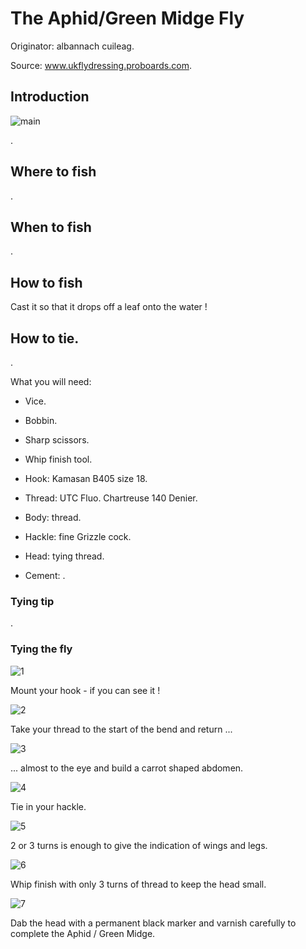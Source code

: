 # The Aphid/Green Midge Fly

Originator: albannach cuileag.

Source: www.ukflydressing.proboards.com.

## Introduction

![main](7.jpg)

.

## Where to fish

.

## When to fish

.

## How to fish

Cast it so that it drops off a leaf onto the water !

## How to tie.

.

What you will need:

- Vice.

- Bobbin.

- Sharp scissors.

- Whip finish tool.

- Hook: Kamasan B405 size 18.

- Thread: UTC Fluo. Chartreuse 140 Denier.

- Body: thread.

- Hackle: fine Grizzle cock.

- Head: tying thread.

- Cement: .

### Tying tip

.

### Tying the fly

![1](1.jpg)

Mount your hook - if you can see it !

![2](2.jpg)

Take your thread to the start of the bend and return ...

![3](3.jpg)

... almost to the eye and build a carrot shaped abdomen.

![4](4.jpg)

Tie in your hackle.

![5](5.jpg)

2 or 3 turns is enough to give the indication of wings and legs.

![6](6.jpg)

Whip finish with only 3 turns of thread to keep the head small.

![7](7.jpg)

Dab the head with a permanent black marker and varnish carefully to complete the Aphid / Green Midge.

